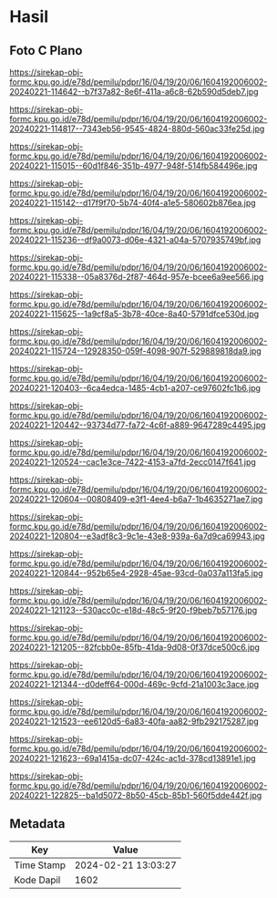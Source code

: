 # Hasil

## Foto C Plano

https://sirekap-obj-formc.kpu.go.id/e78d/pemilu/pdpr/16/04/19/20/06/1604192006002-20240221-114642--b7f37a82-8e6f-411a-a6c8-62b590d5deb7.jpg

https://sirekap-obj-formc.kpu.go.id/e78d/pemilu/pdpr/16/04/19/20/06/1604192006002-20240221-114817--7343eb56-9545-4824-880d-560ac33fe25d.jpg

https://sirekap-obj-formc.kpu.go.id/e78d/pemilu/pdpr/16/04/19/20/06/1604192006002-20240221-115015--60d1f846-351b-4977-948f-514fb584496e.jpg

https://sirekap-obj-formc.kpu.go.id/e78d/pemilu/pdpr/16/04/19/20/06/1604192006002-20240221-115142--d17f9f70-5b74-40f4-a1e5-580602b876ea.jpg

https://sirekap-obj-formc.kpu.go.id/e78d/pemilu/pdpr/16/04/19/20/06/1604192006002-20240221-115236--df9a0073-d06e-4321-a04a-5707935749bf.jpg

https://sirekap-obj-formc.kpu.go.id/e78d/pemilu/pdpr/16/04/19/20/06/1604192006002-20240221-115338--05a8376d-2f87-464d-957e-bcee6a9ee566.jpg

https://sirekap-obj-formc.kpu.go.id/e78d/pemilu/pdpr/16/04/19/20/06/1604192006002-20240221-115625--1a9cf8a5-3b78-40ce-8a40-5791dfce530d.jpg

https://sirekap-obj-formc.kpu.go.id/e78d/pemilu/pdpr/16/04/19/20/06/1604192006002-20240221-115724--12928350-059f-4098-907f-529889818da9.jpg

https://sirekap-obj-formc.kpu.go.id/e78d/pemilu/pdpr/16/04/19/20/06/1604192006002-20240221-120403--6ca4edca-1485-4cb1-a207-ce97602fc1b6.jpg

https://sirekap-obj-formc.kpu.go.id/e78d/pemilu/pdpr/16/04/19/20/06/1604192006002-20240221-120442--93734d77-fa72-4c6f-a889-9647289c4495.jpg

https://sirekap-obj-formc.kpu.go.id/e78d/pemilu/pdpr/16/04/19/20/06/1604192006002-20240221-120524--cac1e3ce-7422-4153-a7fd-2ecc0147f641.jpg

https://sirekap-obj-formc.kpu.go.id/e78d/pemilu/pdpr/16/04/19/20/06/1604192006002-20240221-120604--00808409-e3f1-4ee4-b6a7-1b4635271ae7.jpg

https://sirekap-obj-formc.kpu.go.id/e78d/pemilu/pdpr/16/04/19/20/06/1604192006002-20240221-120804--e3adf8c3-9c1e-43e8-939a-6a7d9ca69943.jpg

https://sirekap-obj-formc.kpu.go.id/e78d/pemilu/pdpr/16/04/19/20/06/1604192006002-20240221-120844--952b65e4-2928-45ae-93cd-0a037a113fa5.jpg

https://sirekap-obj-formc.kpu.go.id/e78d/pemilu/pdpr/16/04/19/20/06/1604192006002-20240221-121123--530acc0c-e18d-48c5-9f20-f9beb7b57176.jpg

https://sirekap-obj-formc.kpu.go.id/e78d/pemilu/pdpr/16/04/19/20/06/1604192006002-20240221-121205--82fcbb0e-85fb-41da-9d08-0f37dce500c6.jpg

https://sirekap-obj-formc.kpu.go.id/e78d/pemilu/pdpr/16/04/19/20/06/1604192006002-20240221-121344--d0deff64-000d-469c-9cfd-21a1003c3ace.jpg

https://sirekap-obj-formc.kpu.go.id/e78d/pemilu/pdpr/16/04/19/20/06/1604192006002-20240221-121523--ee6120d5-6a83-40fa-aa82-9fb292175287.jpg

https://sirekap-obj-formc.kpu.go.id/e78d/pemilu/pdpr/16/04/19/20/06/1604192006002-20240221-121623--69a1415a-dc07-424c-ac1d-378cd13891e1.jpg

https://sirekap-obj-formc.kpu.go.id/e78d/pemilu/pdpr/16/04/19/20/06/1604192006002-20240221-122825--ba1d5072-8b50-45cb-85b1-560f5dde442f.jpg


## Metadata

| Key        | Value               |
| ---------- | ------------------- |
| Time Stamp | 2024-02-21 13:03:27 |
| Kode Dapil | 1602                |



